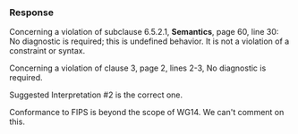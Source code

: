 ### Response

Concerning a violation of subclause 6.5.2.1, **Semantics**, page 60, line 30: No
diagnostic is required; this is undefined behavior. It is not a violation of a
constraint or syntax.

Concerning a violation of clause 3, page 2, lines 2-3, No diagnostic is
required.

Suggested Interpretation #2 is the correct one.

Conformance to FIPS is beyond the scope of WG14. We can't comment on this.
